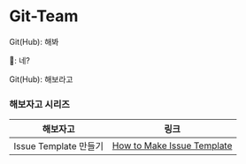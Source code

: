 # Git-Team

Git(Hub): 해봐

👤: 네?

Git(Hub): 해보라고

### 해보자고 시리즈

|해보자고|링크|
|:---:|:---:|
|Issue Template 만들기|[How to Make Issue Template](https://github.com/jeong-hyeonHwang/Git-Team/blob/main/How_to_Make_Issue_Template/IssueTemplate.md)
